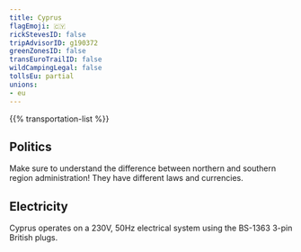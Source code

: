 ```yaml
---
title: Cyprus
flagEmoji: 🇨🇾
rickStevesID: false
tripAdvisorID: g190372
greenZonesID: false
transEuroTrailID: false
wildCampingLegal: false
tollsEu: partial
unions:
- eu
---
```


{{% transportation-list %}}

## Politics

Make sure to understand the difference between northern and southern region administration! They have different laws and currencies.

## Electricity

Cyprus operates on a 230V, 50Hz electrical system using the BS-1363 3-pin British plugs.
